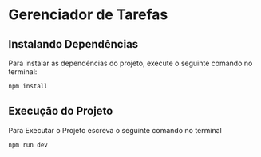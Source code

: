# Gerenciador de Tarefas

## Instalando Dependências

Para instalar as dependências do projeto, execute o seguinte comando no terminal:

```bash
npm install
```

## Execução do Projeto

Para Executar o Projeto escreva o seguinte comando no terminal

```bash
npm run dev
```